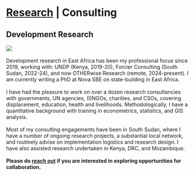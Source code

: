 # <a href="https://njwlsn.github.io">Research</a> | Consulting # 
## Development Research ##
<a href="https://njwlsn.github.io/pages/consulting"> <img src="https://njwlsn.github.io/assets/images/consulting.png" style="max-width:100%; height:auto;"/> </a>
<br><br>
Development research in East Africa has been my professional focus since 2019, working with: UNDP (Kenya, 2019-20), Forcier Consulting (South Sudan, 2022-24), and now OTHERwise Research (remote, 2024-present). I am currently writing a PhD at Nova SBE on state-building in East Africa.
<br><br>
I have had the pleasure to work on over a dozen research consultancies with governments, UN agencies, (I)NGOs, charities, and CSOs, covering displacement, education, health and livelihoods. Methodologically, I have a quantitative background with training in econometrics, statistics, and GIS analysis. 
<br><br>
Most of my consulting engagements have been in South Sudan, where I have a number of ongoing research projects, a substantial local network, and routinely advise on implementation logistics and research design. I have also assisted research undertaken in Kenya, DRC, and Mozambique. 
<br><br>
**Please do <a href="mailto:njwlsn@outlook.com">reach out</a> if you are interested in exploring opportunities for collaboration.**
<br><br>

